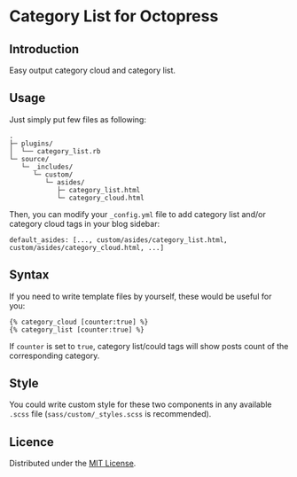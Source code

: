 Category List for Octopress
=======================

Introduction
------------
Easy output category cloud and category list.

Usage
------
Just simply put few files as following:

    .
    ├─ plugins/
    │  └── category_list.rb
    └─ source/
       └─ _includes/
          └─ custom/
             └─ asides/
                ├─ category_list.html
                └─ category_cloud.html

Then, you can modify your `_config.yml` file to add category list and/or category cloud tags in your blog sidebar:

    default_asides: [..., custom/asides/category_list.html, custom/asides/category_cloud.html, ...]

Syntax
-------
If you need to write template files by yourself, these would be useful for you:

    {% category_cloud [counter:true] %}
    {% category_list [counter:true] %}

If `counter` is set to `true`, category list/could tags will show posts count of the corresponding category.

Style
------
You could write custom style for these two components in any available `.scss` file (`sass/custom/_styles.scss` is recommended).

Licence
--------
Distributed under the [MIT License][MIT].

[MIT]: http://www.opensource.org/licenses/mit-license.php
